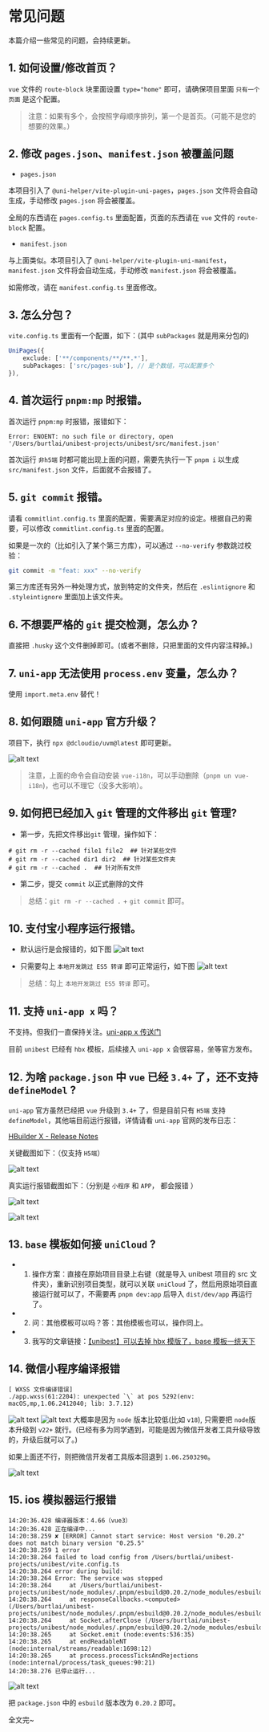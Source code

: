 # 常见问题

本篇介绍一些常见的问题，会持续更新。

## 1. 如何设置/修改首页？

`vue` 文件的 `route-block` 块里面设置 `type="home"` 即可，请确保项目里面 `只有一个页面` 是这个配置。

> 注意：如果有多个，会按照字母顺序排列，第一个是首页。（可能不是您的想要的效果。）

## 2. 修改 `pages.json`、`manifest.json` 被覆盖问题

- `pages.json`

本项目引入了 `@uni-helper/vite-plugin-uni-pages`，`pages.json` 文件将会自动生成，手动修改 `pages.json` 将会被覆盖。

全局的东西请在 `pages.config.ts` 里面配置，页面的东西请在 `vue` 文件的 `route-block` 配置。

- `manifest.json`

与上面类似。本项目引入了 `@uni-helper/vite-plugin-uni-manifest`，`manifest.json` 文件将会自动生成，手动修改 `manifest.json` 将会被覆盖。

如需修改，请在 `manifest.config.ts` 里面修改。

## 3. 怎么分包？

`vite.config.ts` 里面有一个配置，如下：(其中 `subPackages` 就是用来分包的)

```ts [vite.config.ts]{3}
UniPages({
    exclude: ['**/components/**/**.*'],
    subPackages: ['src/pages-sub'], // 是个数组，可以配置多个
}),
```

## 4. 首次运行 `pnpm:mp` 时报错。

首次运行 `pnpm:mp` 时报错，报错如下：

```text
Error: ENOENT: no such file or directory, open '/Users/burtlai/unibest-projects/unibest/src/manifest.json'
```

首次运行 `非h5端` 时都可能出现上面的问题，需要先执行一下 `pnpm i` 以生成 `src/manifest.json` 文件，后面就不会报错了。

## 5. `git commit` 报错。

请看 `commitlint.config.ts` 里面的配置，需要满足对应的设定。根据自己的需要，可以修改 `commitlint.config.ts` 里面的配置。

如果是一次的（比如引入了某个第三方库），可以通过 `--no-verify` 参数跳过校验：

```sh
git commit -m "feat: xxx" --no-verify
```

第三方库还有另外一种处理方式，放到特定的文件夹，然后在 `.eslintignore` 和 `.styleintignore` 里面加上该文件夹。

## 6. 不想要严格的 `git` 提交检测，怎么办？

直接把 `.husky` 这个文件删掉即可。(或者不删除，只把里面的文件内容注释掉。)

## 7. `uni-app` 无法使用 `process.env` 变量，怎么办？

使用 `import.meta.env` 替代！

## 8. 如何跟随 `uni-app` 官方升级？

项目下，执行 `npx @dcloudio/uvm@latest` 即可更新。

![alt text](./assets/14-1.png)

> 注意，上面的命令会自动安装 `vue-i18n`，可以手动删除（`pnpm un vue-i18n`)，也可以不理它（没多大影响）。

## 9. 如何把已经加入 `git` 管理的文件移出 `git` 管理?

- 第一步，先把文件移出`git` 管理，操作如下：

```text
# git rm -r --cached file1 file2  ## 针对某些文件
# git rm -r --cached dir1 dir2  ## 针对某些文件夹
# git rm -r --cached .  ## 针对所有文件
```

- 第二步，提交 `commit` 以正式删除的文件

> 总结：`git rm -r --cached .` + `git commit` 即可。

## 10. 支付宝小程序运行报错。

- 默认运行是会报错的，如下图
  ![alt text](./assets/14-2.png)

- 只需要勾上 `本地开发跳过 ES5 转译` 即可正常运行，如下图
  ![alt text](./assets/14-3.png)

> 总结：勾上 `本地开发跳过 ES5 转译` 即可。

## 11. 支持 `uni-app x` 吗？

不支持。但我们一直保持关注。[uni-app x 传送门](https://doc.dcloud.net.cn/uni-app-x/)

目前 `unibest` 已经有 `hbx` 模板，后续接入 `uni-app x` 会很容易，坐等官方发布。

## 12. 为啥 `package.json` 中 `vue` 已经 `3.4+` 了，还不支持 `defineModel` ?

`uni-app` 官方虽然已经把 `vue` 升级到 `3.4+` 了，但是目前只有 `H5端` 支持 `defineModel`，其他端目前运行报错，详情请看 `uni-app` 官网的发布日志：

[HBuilder X - Release Notes](https://3085868976.hiecheimaetu.com:22443/qn-GO8xCsKgpKDZWIBAkVCUkI1EnGmQUMT4.update.dcloud.net.cn/hbuilderx/changelog/4.14.2024043013.html)

关键截图如下：（仅支持 `H5端`）

![alt text](./assets/14-4.png)

真实运行报错截图如下：（分别是 `小程序` 和 `APP`， 都会报错 ）

![alt text](./assets/14-5.png)

![alt text](./assets/14-6.png)

## 13. `base` 模板如何接 `uniCloud` ?

- 1. 操作方案：直接在原始项目目录上右键（就是导入 unibest 项目的 src 文件夹），重新识别项目类型，就可以关联 `uniCloud` 了，然后用原始项目直接运行就可以了，不需要再 `pnpm dev:app` 后导入 `dist/dev/app` 再运行了。

- 2. 问：其他模板可以吗？答：其他模板也可以，操作同上。

- 3. 我写的文章链接：[【unibest】可以去掉 hbx 模版了，base 模板一统天下](https://mp.weixin.qq.com/s?__biz=MzUxMzAwNzMwNw==&mid=2247484792&idx=1&sn=b6116198f265384e5a51bd2bd95bea90&chksm=f95a8edcce2d07caba60782e17e48d766612c0ad85c019379fd5ac37890e31b6ca7049e670f7&scene=178&cur_album_id=3438500614009782275#rd)

## 14. 微信小程序编译报错

```text
[ WXSS 文件编译错误]
./app.wxss(61:2204): unexpected `\` at pos 5292(env: macOS,mp,1.06.2412040; lib: 3.7.12)
```

![alt text](14-2.png)
![alt text](14-1.png)
大概率是因为 `node` 版本比较低(比如 `v18`), 只需要把 `node`版本升级到 `v22+` 就行。(已经有多为同学遇到，可能是因为微信开发者工具升级导致的，升级后就可以了。)

如果上面还不行，则把微信开发者工具版本回退到 `1.06.2503290`。

![alt text](14-3.png)

## 15. ios 模拟器运行报错

```text
14:20:36.428 编译器版本：4.66（vue3）
14:20:36.428 正在编译中...
14:20:38.259 ✘ [ERROR] Cannot start service: Host version "0.20.2" does not match binary version "0.25.5"
14:20:38.259 1 error
14:20:38.264 failed to load config from /Users/burtlai/unibest-projects/unibest/vite.config.ts
14:20:38.264 error during build:
14:20:38.264 Error: The service was stopped
14:20:38.264     at /Users/burtlai/unibest-projects/unibest/node_modules/.pnpm/esbuild@0.20.2/node_modules/esbuild/lib/main.js:1084:25
14:20:38.264     at responseCallbacks.<computed> (/Users/burtlai/unibest-projects/unibest/node_modules/.pnpm/esbuild@0.20.2/node_modules/esbuild/lib/main.js:704:9)
14:20:38.264     at Socket.afterClose (/Users/burtlai/unibest-projects/unibest/node_modules/.pnpm/esbuild@0.20.2/node_modules/esbuild/lib/main.js:694:28)
14:20:38.265     at Socket.emit (node:events:536:35)
14:20:38.265     at endReadableNT (node:internal/streams/readable:1698:12)
14:20:38.265     at process.processTicksAndRejections (node:internal/process/task_queues:90:21)
14:20:38.276 已停止运行...
```

![alt text](14-5.png)

把 `package.json` 中的 `esbuild` 版本改为 `0.20.2` 即可。

全文完~
